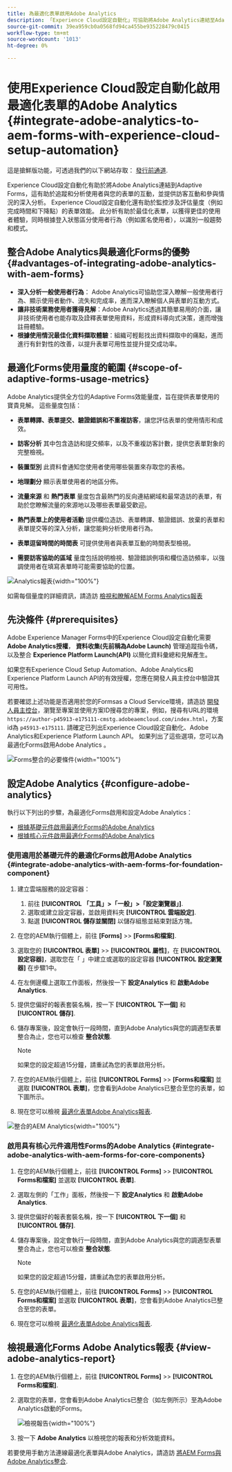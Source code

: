 ```yaml
---
title: 為最適化表單啟用Adobe Analytics
description: 「Experience Cloud設定自動化」可協助將Adobe Analytics連結至Adaptive Form，以追蹤訪客互動和參與的相關深入分析。
source-git-commit: 39ea959cb0a0568fd94ca455be935228479c0415
workflow-type: tm+mt
source-wordcount: '1013'
ht-degree: 0%

---
```



# 使用Experience Cloud設定自動化啟用最適化表單的Adobe Analytics {#integrate-adobe-analytics-to-aem-forms-with-experience-cloud-setup-automation}

<span class="preview"> 這是搶鮮版功能，可透過我們的以下網站存取： [發行前通道](https://experienceleague.adobe.com/docs/experience-manager-cloud-service/content/release-notes/prerelease.html#new-features). </span>

Experience Cloud設定自動化有助於將Adobe Analytics連結到Adaptive Forms，這有助於追蹤和分析使用者與您的表單的互動，並提供訪客互動和參與情況的深入分析。 Experience Cloud設定自動化還有助於監控涉及評估量度（例如完成時間和下降點）的表單效能。 此分析有助於最佳化表單，以獲得更佳的使用者體驗，同時根據登入狀態區分使用者行為（例如匿名使用者），以識別一般趨勢和模式。

## 整合Adobe Analytics與最適化Forms的優勢 {#advantages-of-integrating-adobe-analytics-with-aem-forms}

* **深入分析一般使用者行為**： Adobe Analytics可協助您深入瞭解一般使用者行為、顯示使用者動作、流失和完成率，進而深入瞭解個人與表單的互動方式。
* **讓非技術業務使用者獲得見解**：Adobe Analytics透過其簡單易用的介面，讓非技術使用者也能存取及詮釋表單使用資料，形成資料導向式決策，進而增強註冊體驗。
* **根據使用情況最佳化資料擷取體驗**：組織可輕鬆找出資料擷取中的痛點，進而進行有針對性的改善，以提升表單可用性並提升提交成功率。

## 最適化Forms使用量度的範圍 {#scope-of-adaptive-forms-usage-metrics}

Adobe Analytics提供全方位的Adaptive Forms效能量度，旨在提供表單使用的寶貴見解。 這些量度包括：

* **表單轉譯、表單提交、驗證錯誤和不重複訪客**，讓您評估表單的使用情形和成效。

* **訪客分析** 其中包含造訪和提交頻率，以及不重複訪客計數，提供您表單對象的完整檢視。

* **裝置型別** 此資料會通知您使用者使用哪些裝置來存取您的表格。

* **地理劃分** 顯示表單使用者的地區分佈。

* **流量來源** 和 **熱門表單** 量度包含最熱門的反向連結網域和最常造訪的表單，有助於您瞭解流量的來源地以及哪些表單最受歡迎。

* **熱門表單上的使用者活動** 提供欄位造訪、表單轉譯、驗證錯誤、放棄的表單和表單提交等的深入分析，讓您能夠分析使用者行為。

* **表單逗留時間的時間表** 可提供使用者與表單互動的時間表型檢視。

* **需要訪客協助的區域** 量度包括說明檢視、驗證錯誤例項和欄位造訪頻率，以強調使用者在填寫表單時可能需要協助的位置。

![Analytics報表](assets/analytics-report.png){width="100%"}


如需每個量度的詳細資訊，請造訪 [檢視和瞭解AEM Forms Analytics報表](/help/forms/view-understand-aem-forms-analytics-reports.md)

## 先決條件 {#prerequisites}

<!--
Analytics, Data Collection (Formerly Adobe Launch), and Experience Manager (experience.adobe.com)
-->

Adobe Experience Manager Forms中的Experience Cloud設定自動化需要 **Adobe Analytics授權**， **資料收集(先前稱為Adobe Launch)** 管理追蹤指令碼，以及整合 **Experience Platform Launch(API)** 以簡化資料彙總和見解產生。

如果您有Experience Cloud Setup Automation、Adobe Analytics和Experience Platform Launch API的有效授權，您應在開發人員主控台中驗證其可用性。

若要確認上述功能是否適用於您的Formsas a Cloud Service環境，請造訪 [開發人員主控台](https://developer.adobe.com/console/projects)，瀏覽至專案並使用方案ID搜尋您的專案，例如，搜尋有URL的環境 `https://author-p45913-e175111-cmstg.adobeaemcloud.com/index.html`，方案id為 `p45913-e175111`. 請確定已列出Experience Cloud設定自動化、Adobe Analytics和Experience Platform Launch API。 如果列出了這些選項，您可以為最適化Forms啟用Adobe Analytics 。

![Forms整合的必要條件](assets/analytics-aem.png){width="100%"}

<!-- 
>[!NOTE]
> If you have an active licenses for Experience Cloud Setup Automation, Adobe Analytics, and Experience Platform Launch API, you should verify their availability within your developer console.
-->

<!-- For more information about your available integrations, see [troubleshooting Adaptive Forms with Analytics Integration](https://experienceleague.adobe.com/docs/experience-manager-65/forms/integrate-aem-forms-with-experience-cloud-solutions/view-understand-aem-forms-analytics-reports.html)
-->

## 設定Adobe Analytics {#configure-adobe-analytics}

執行以下列出的步驟，為最適化Forms啟用和設定Adobe Analytics：

* [根據基礎元件啟用最適化Forms的Adobe Analytics](#integrate-adobe-analytics-with-aem-forms-for-foundation-component)
* [根據核心元件啟用最適化Forms的Adobe Analytics](#integrate-adobe-analytics-with-aem-forms-for-core-components)

### 使用適用於基礎元件的最適化Forms啟用Adobe Analytics {#integrate-adobe-analytics-with-aem-forms-for-foundation-component}

1. 建立雲端服務的設定容器：
   1. 前往 **[!UICONTROL 「工具」>「一般」>「設定瀏覽器」]**.
   1. 選取或建立設定容器，並啟用資料夾 **[!UICONTROL 雲端設定]**.
   1. 點選 **[!UICONTROL 儲存並關閉]** 以儲存組態並結束對話方塊。
1. 在您的AEM執行個體上，前往 **[Forms]** >> **[Forms和檔案]**.
1. 選取您的 **[!UICONTROL 表單]** >> **[!UICONTROL 屬性]**，在 **[!UICONTROL 設定容器]**，選取您在「 」中建立或選取的設定容器 **[!UICONTROL 設定瀏覽器]** 在步驟1中。
1. 在左側邊欄上選取工作面板，然後按一下 **設定Analytics** 和 **啟動Adobe Analytics**.
1. 提供您偏好的報表套裝名稱，按一下 **[!UICONTROL 下一個]** 和 **[!UICONTROL 儲存]**.
1. 儲存專案後，設定會執行一段時間，直到Adobe Analytics與您的調適型表單整合為止，您也可以檢查 **整合狀態**.

   >[!NOTE]
   >
   >如果您的設定超過15分鐘，請重試為您的表單啟用分析。

1. 在您的AEM執行個體上，前往 **[!UICONTROL Forms]** >> **[Forms和檔案]** 並選取 **[!UICONTROL 表單]**，您會看到Adobe Analytics已整合至您的表單，如下圖所示。
1. 現在您可以檢視 [最適化表單Adobe Analytics報表](#view-adobe-analytics-report).

![整合的AEM Analytics](assets/analytics-aem-integrated.png){width="100%"}

### 啟用具有核心元件適用性Forms的Adobe Analytics {#integrate-adobe-analytics-with-aem-forms-for-core-components}

1. 在您的AEM執行個體上，前往 **[!UICONTROL Forms]** >> **[!UICONTROL Forms和檔案]** 並選取 **[!UICONTROL 表單]**.
1. 選取左側的「工作」面板，然後按一下 **設定Analytics** 和 **啟動Adobe Analytics**.
1. 提供您偏好的報表套裝名稱，按一下 **[!UICONTROL 下一個]** 和 **[!UICONTROL 儲存]**.
1. 儲存專案後，設定會執行一段時間，直到Adobe Analytics與您的調適型表單整合為止，您也可以檢查 **整合狀態**.

   >[!NOTE]
   >
   >如果您的設定超過15分鐘，請重試為您的表單啟用分析。

1. 在您的AEM執行個體上，前往 **[!UICONTROL Forms]** >> **[!UICONTROL Forms和檔案]** 並選取 **[!UICONTROL 表單]**，您會看到Adobe Analytics已整合至您的表單。
1. 現在您可以檢視 [最適化表單Adobe Analytics報表](#view-adobe-analytics-report).

## 檢視最適化Forms Adobe Analytics報表 {#view-adobe-analytics-report}

1. 在您的AEM執行個體上，前往 **[!UICONTROL Forms]** >> **[!UICONTROL Forms和檔案]**.
1. 選取您的表單，您會看到Adobe Analytics已整合（如左側所示）至為Adobe Analytics啟動的Forms。

   ![檢視報告](assets/activ-aa.png){width="100%"}

1. 按一下 **Adobe Analytics** 以檢視您的報表和分析效能資料。

若要使用手動方法連線最適化表單與Adobe Analytics，請造訪 [將AEM Forms與Adobe Analytics整合](/help/forms/integrate-aem-forms-with-adobe-analytics.md).
